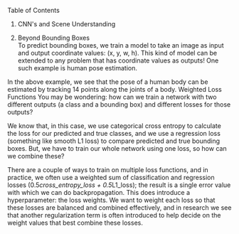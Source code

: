 Table of Contents

1. CNN's and Scene Understanding

2. Beyond Bounding Boxes</br>
To predict bounding boxes, we train a model to take an image as input and output coordinate values: (x, y, w, h). This kind of model can be extended to any problem that has coordinate values as outputs! One such example is human pose estimation.

In the above example, we see that the pose of a human body can be estimated by tracking 14 points along the joints of a body.
Weighted Loss Functions
You may be wondering: how can we train a network with two different outputs (a class and a bounding box) and different losses for those outputs?

We know that, in this case, we use categorical cross entropy to calculate the loss for our predicted and true classes, and we use a regression loss (something like smooth L1 loss) to compare predicted and true bounding boxes. But, we have to train our whole network using one loss, so how can we combine these?

There are a couple of ways to train on multiple loss functions, and in practice, we often use a weighted sum of classification and regression losses (0.5*cross_entropy_loss + 0.5*L1_loss); the result is a single error value with which we can do backpropagation. This does introduce a hyperparameter: the loss weights. We want to weight each loss so that these losses are balanced and combined effectively, and in research we see that another regularization term is often introduced to help decide on the weight values that best combine these losses.
